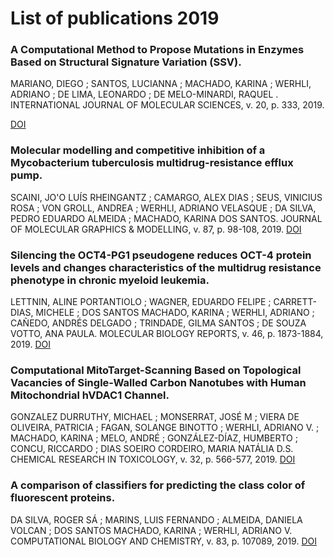 # List of publications 2019

### A Computational Method to Propose Mutations in Enzymes Based on Structural Signature Variation (SSV).
MARIANO, DIEGO ; SANTOS, LUCIANNA ; MACHADO, KARINA ; WERHLI, ADRIANO ; DE LIMA, LEONARDO ; DE MELO-MINARDI, RAQUEL . 
INTERNATIONAL JOURNAL OF MOLECULAR SCIENCES, v. 20, p. 333, 2019.

[DOI](http://dx.doi.org/10.3390/ijms20020333)

### Molecular modelling and competitive inhibition of a Mycobacterium tuberculosis multidrug-resistance efflux pump.
SCAINI, JO'O LUÍS RHEINGANTZ ; CAMARGO, ALEX DIAS ; SEUS, VINICIUS ROSA ; VON GROLL, ANDREA ; WERHLI, ADRIANO VELASQUE ; DA SILVA, PEDRO EDUARDO ALMEIDA ; MACHADO, KARINA DOS SANTOS. 
JOURNAL OF MOLECULAR GRAPHICS & MODELLING, v. 87, p. 98-108, 2019.
[DOI](https://www.sciencedirect.com/science/article/abs/pii/S109332631830411X?via%3Dihub)

### Silencing the OCT4-PG1 pseudogene reduces OCT-4 protein levels and changes characteristics of the multidrug resistance phenotype in chronic myeloid leukemia.
LETTNIN, ALINE PORTANTIOLO ; WAGNER, EDUARDO FELIPE ; CARRETT-DIAS, MICHELE ; DOS SANTOS MACHADO, KARINA ; WERHLI, ADRIANO ; CAÑEDO, ANDRÉS DELGADO ; TRINDADE, GILMA SANTOS ; DE SOUZA VOTTO, ANA PAULA.
MOLECULAR BIOLOGY REPORTS, v. 46, p. 1873-1884, 2019.
[DOI](http://dx.doi.org/10.1007/s11033-019-04639-4)

### Computational MitoTarget-Scanning Based on Topological Vacancies of Single-Walled Carbon Nanotubes with Human Mitochondrial hVDAC1 Channel.
GONZALEZ DURRUTHY, MICHAEL ; MONSERRAT, JOSÉ M ; VIERA DE OLIVEIRA, PATRICIA ; FAGAN, SOLANGE BINOTTO ; WERHLI, ADRIANO V. ; MACHADO, KARINA ; MELO, ANDRÉ ; GONZÁLEZ-DÍAZ, HUMBERTO ; CONCU, RICCARDO ; DIAS SOEIRO CORDEIRO, MARIA NATÁLIA D.S.
CHEMICAL RESEARCH IN TOXICOLOGY, v. 32, p. 566-577, 2019.
[DOI](https://pubs.acs.org/doi/10.1021/acs.chemrestox.8b00266)

### A comparison of classifiers for predicting the class color of fluorescent proteins.
DA SILVA, ROGER SÁ ; MARINS, LUIS FERNANDO ; ALMEIDA, DANIELA VOLCAN ; DOS SANTOS MACHADO, KARINA ; WERHLI, ADRIANO V.
COMPUTATIONAL BIOLOGY AND CHEMISTRY, v. 83, p. 107089, 2019.
[DOI](https://linkinghub.elsevier.com/retrieve/pii/S1476927119304712)
